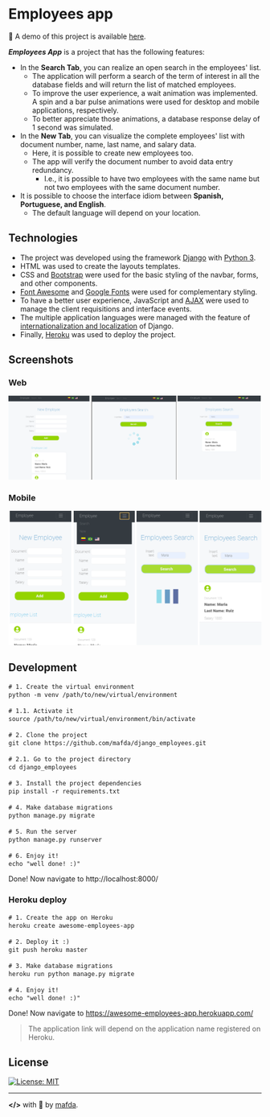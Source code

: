 # Employees app

:rocket: A demo of this project is available [here](http://mafda-django-employees.herokuapp.com/).

***Employees App***  is a project that has the following features:

* In the **Search Tab**, you can realize an open search in the employees' list.
  * The application will perform a search of the term of interest in all the database fields and will return the list of matched employees.
  * To improve the user experience, a wait animation was implemented. A spin and a bar pulse animations were used for desktop and mobile applications, respectively.
  * To better appreciate those animations, a database response delay of 1 second was simulated.
* In the **New Tab**, you can visualize the complete employees' list with document number, name, last name, and salary data.
  * Here, it is possible to create new employees too.
  * The app will verify the document number to avoid data entry redundancy.
    * I.e., it is possible to have two employees with the same name but not two employees with the same document number.
* It is possible to choose the interface idiom between **Spanish, Portuguese, and English**.
  * The default language will depend on your location. 

## Technologies

* The project was developed using the framework [Django](https://www.djangoproject.com/) with [Python 3](https://www.python.org/).
* HTML was used to create the layouts templates.
* CSS and [Bootstrap](https://getbootstrap.com/) were used for the basic styling of the navbar, forms, and other components.
* [Font Awesome](https://fontawesome.com/) and [Google Fonts](https://fonts.google.com) were used for complementary styling.
* To have a better user experience, JavaScript and [AJAX](https://api.jquery.com/jquery.ajax/) were used to manage the client requisitions and interface events.  
* The multiple application languages were managed with the feature of [internationalization and localization](https://docs.djangoproject.com/en/3.0/topics/i18n/) of Django.
* Finally, [Heroku](www.heroku.com) was used to deploy the project.
  
## Screenshots

### Web

![web django employee](img/web_django_employee.png)

### Mobile

![mobile django employee](img/mobile_django_employee.png)

## Development 

```shell
# 1. Create the virtual environment
python -m venv /path/to/new/virtual/environment

# 1.1. Activate it
source /path/to/new/virtual/environment/bin/activate

# 2. Clone the project
git clone https://github.com/mafda/django_employees.git

# 2.1. Go to the project directory
cd django_employees

# 3. Install the project dependencies
pip install -r requirements.txt

# 4. Make database migrations
python manage.py migrate

# 5. Run the server
python manage.py runserver

# 6. Enjoy it!
echo "well done! :)"
```

Done! Now navigate to http://localhost:8000/


### Heroku deploy 

```shell
# 1. Create the app on Heroku 
heroku create awesome-employees-app

# 2. Deploy it :)
git push heroku master

# 3. Make database migrations
heroku run python manage.py migrate

# 4. Enjoy it!
echo "well done! :)"
```

Done! Now navigate to https://awesome-employees-app.herokuapp.com/

> The application link will depend on the application name registered on Heroku.

## License

[![License: MIT](https://img.shields.io/badge/License-MIT-red.svg)](https://opensource.org/licenses/MIT)

---

**</>** with 💙 by [mafda](https://mafda.github.io/).

